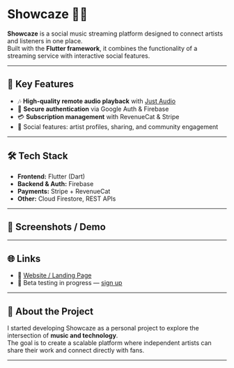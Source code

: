 # Showcaze 🎵📱

**Showcaze** is a social music streaming platform designed to connect artists and listeners in one place.  
Built with the **Flutter framework**, it combines the functionality of a streaming service with interactive social features.  

---

## 🚀 Key Features
- 🎶 **High-quality remote audio playback** with [Just Audio](https://pub.dev/packages/just_audio)  
- 🔐 **Secure authentication** via Google Auth & Firebase  
- 💳 **Subscription management** with RevenueCat & Stripe  
- 👥 Social features: artist profiles, sharing, and community engagement  

---

## 🛠️ Tech Stack
- **Frontend:** Flutter (Dart)  
- **Backend & Auth:** Firebase  
- **Payments:** Stripe + RevenueCat  
- **Other:** Cloud Firestore, REST APIs  

---

## 📸 Screenshots / Demo

---

## 🌐 Links
- 🔗 [Website / Landing Page](https://showcaze.app)  
- 📱 Beta testing in progress — [sign up](www.showcaze.app)  

---

## 📌 About the Project
I started developing Showcaze as a personal project to explore the intersection of **music and technology**.  
The goal is to create a scalable platform where independent artists can share their work and connect directly with fans.  

---

